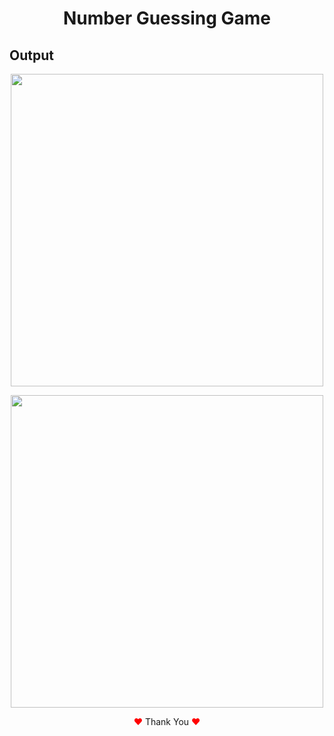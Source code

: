 <h1 align="center"> Number Guessing Game </h1>

## Output

<p align="center">
<img width="500px" src="https://user-images.githubusercontent.com/80118217/202891490-20069c66-da32-4513-81ae-7f40e8528ece.JPG">
</p>



<p align="center">
<img width="500px" src="https://user-images.githubusercontent.com/80118217/202891524-e7957d13-b5d3-4f2c-b7f8-44ee0bc73a33.JPG">
</p>


<p align="center"><span style="color: red;">&hearts;</span> Thank You <span style="color: red;">&hearts;</span></p>
